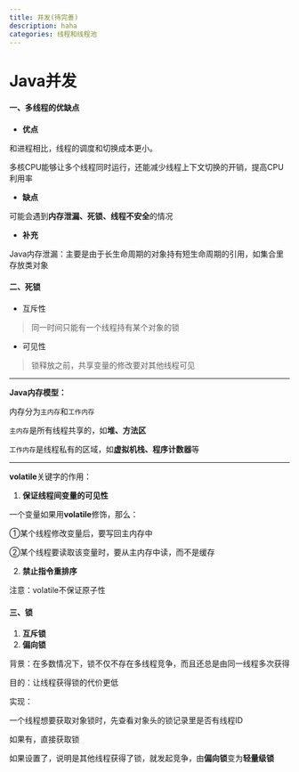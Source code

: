 ```yaml
---
title: 并发(待完善)
description: haha
categories: 线程和线程池
---
```




# Java并发

#### 一、多线程的优缺点

- **优点**

和进程相比，线程的调度和切换成本更小。

多核CPU能够让多个线程同时运行，还能减少线程上下文切换的开销，提高CPU利用率

- **缺点**

可能会遇到**内存泄漏、死锁、线程不安全**的情况

- **补充**

Java内存泄漏：主要是由于长生命周期的对象持有短生命周期的引用，如集合里存放类对象

#### 二、死锁

- 互斥性

> 同一时间只能有一个线程持有某个对象的锁

- 可见性

> 锁释放之前，共享变量的修改要对其他线程可见

------

**Java内存模型：**

内存分为`主内存`和`工作内存`

`主内存`是所有线程共享的，如**堆、方法区**

`工作内存`是线程私有的区域，如**虚拟机栈、程序计数器**等

------

**volatile**关键字的作用：

1. **保证线程间变量的可见性**

一个变量如果用**volatile**修饰，那么：

①某个线程修改变量后，要写回主内存中

②某个线程要读取该变量时，要从主内存中读，而不是缓存

2. **禁止指令重排序**

注意：volatile不保证原子性

#### 三、锁

1. **互斥锁**
2. **偏向锁**

背景：在多数情况下，锁不仅不存在多线程竞争，而且还总是由同一线程多次获得

目的：让线程获得锁的代价更低

实现：

一个线程想要获取对象锁时，先查看对象头的锁记录里是否有线程ID

如果有，直接获取锁

如果设置了，说明是其他线程获得了锁，就发起竞争，由**偏向锁**变为**轻量级锁**



